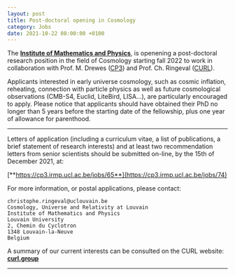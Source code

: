 ```yaml
---
layout: post
title: Post-doctoral opening in Cosmology
category: Jobs
date: 2021-10-22 08:00:00 +0100
---
```


The [**Institute of Mathematics and
Physics**](https://uclouvain.be/en/research-institutes/irmp), is
openening a post-doctoral research position in the field of Cosmology
starting fall 2022 to work in collaboration with Prof. M. Drewes
([CP3](https://cp3.phys.ucl.ac.be)) and Prof. Ch. Ringeval
([CURL](https://curl.irmp.ucl.ac.be)).

Applicants interested in early universe cosmology, such as cosmic
inflation, reheating, connection with particle physics as well as
future cosmological observations (CMB-S4, Euclid, LiteBird, LISA...),
are particularly encouraged to apply. Please notice that applicants
should have obtained their PhD no longer than 5 years before the
starting date of the fellowship, plus one year of allowance for
parenthood.

---

Letters of application (including a curriculum vitae, a list of
publications, a brief statement of research interests) and at least
two recommendation letters from senior scientists should be submitted
on-line, by the 15th of December 2021, at:

[**https://cp3.irmp.ucl.ac.be/jobs/65**](https://cp3.irmp.ucl.ac.be/jobs/74)

For more information, or postal applications, please contact:
```
christophe.ringeval@uclouvain.be
Cosmology, Universe and Relativity at Louvain
Institute of Mathematics and Physics
Louvain University
2, Chemin du Cyclotron
1348 Louvain-la-Neuve
Belgium
```

A summary of our current interests can be consulted on the CURL
website: [**curl.group**](https://curl.group)

---



